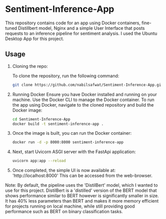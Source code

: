# Sentiment-Inference-App

This repository contains code for an app using Docker containers, fine-tuned Distillbert model, Nginx and a simple User Interface that posts requests to an inference pipeline for sentiment analysis. I used the Ubuntu Desktop App for this project. 

## Usage

1. Cloning the repo:

   To clone the repository, run the following command:
   ```bash
   git clone https://github.com/nabilsafwat/Sentiment-Inference-App.git

3. Running Docker
   Ensure you have Docker installed and running on your machine. Use the Docker CLI to manage the Docker container. To run the app using Docker, navigate to the cloned repository and build the Docker image:
   ```bash
   cd Sentiment-Inference-App
   docker build -t sentiment-inference-app .

4. Once the image is built, you can run the Docker container:
   ```bash
   docker run -d -p 8000:8000 sentiment-inference-app

5. Next, start Uvicorn ASGI server with the FastApi application:
   ```bash
   uvicorn app:app --reload

6. Once completed, the simple UI is now available at: 'http://localhost:8000'
   This can be accessed from the web-browser.

Note: By default, the pipeline uses the 'DistilBert' model, which I wanted to use for this project. DistilBert is a 'distilled' version of the BERT model that shows performance similar to BERT however is significantly smaller in size.  It has 40% less parameters than BERT and makes it more memory efficient for projects running on local machine, while still providing good performance such as BERT on binary classification tasks. 
